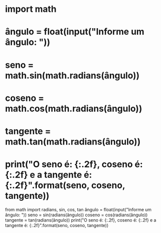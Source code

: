 # import math
# ângulo = float(input("Informe um ângulo: "))
# seno = math.sin(math.radians(ângulo))
# coseno = math.cos(math.radians(ângulo))
# tangente = math.tan(math.radians(ângulo))
# print("O seno é: {:.2f}, coseno é: {:.2f} e a tangente é: {:.2f}".format(seno, coseno, tangente))

from math import radians, sin, cos, tan
ângulo = float(input("Informe um ângulo: "))
seno = sin(radians(ângulo))
coseno = cos(radians(ângulo))
tangente = tan(radians(ângulo))
print("O seno é: {:.2f}, coseno é: {:.2f} e a tangente é: {:.2f}".format(seno, coseno, tangente))
